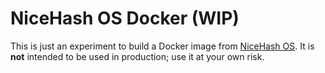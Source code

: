 # NiceHash OS Docker (WIP)
This is just an experiment to build a Docker image from [NiceHash OS](https://www.nicehash.com/blog/post/nicehash-os-flash-tool-user-guide). It is **not** intended to be used in production; use it at your own risk.
